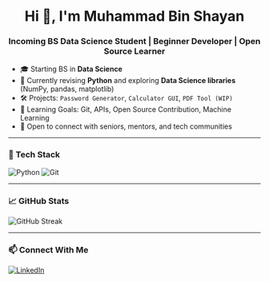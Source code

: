 <h1 align="center">Hi 👋, I'm Muhammad Bin Shayan</h1>
<h3 align="center">Incoming BS Data Science Student | Beginner Developer | Open Source Learner</h3>

- 🎓 Starting BS in **Data Science**
- 🧠 Currently revising **Python** and exploring **Data Science libraries** (NumPy, pandas, matplotlib)
- 🛠️ Projects: `Password Generator`, `Calculator GUI`, `PDF Tool (WIP)`
- 🚀 Learning Goals: Git, APIs, Open Source Contribution, Machine Learning
- 👥 Open to connect with seniors, mentors, and tech communities

---

### 🧰 Tech Stack
![Python](https://img.shields.io/badge/Python-3670A0?style=for-the-badge&logo=python&logoColor=white)
![Git](https://img.shields.io/badge/Git-F05032?style=for-the-badge&logo=git&logoColor=white)

---

### 📈 GitHub Stats
![GitHub Streak](https://github-readme-streak-stats.herokuapp.com/?user=MuhammadbinShayan08&theme=default)

---

### 📫 Connect With Me
[![LinkedIn](https://img.shields.io/badge/LinkedIn-blue?style=for-the-badge&logo=linkedin&logoColor=white)](https://www.linkedin.com/in/muhammad-bin-shayan-1339b0278/)

